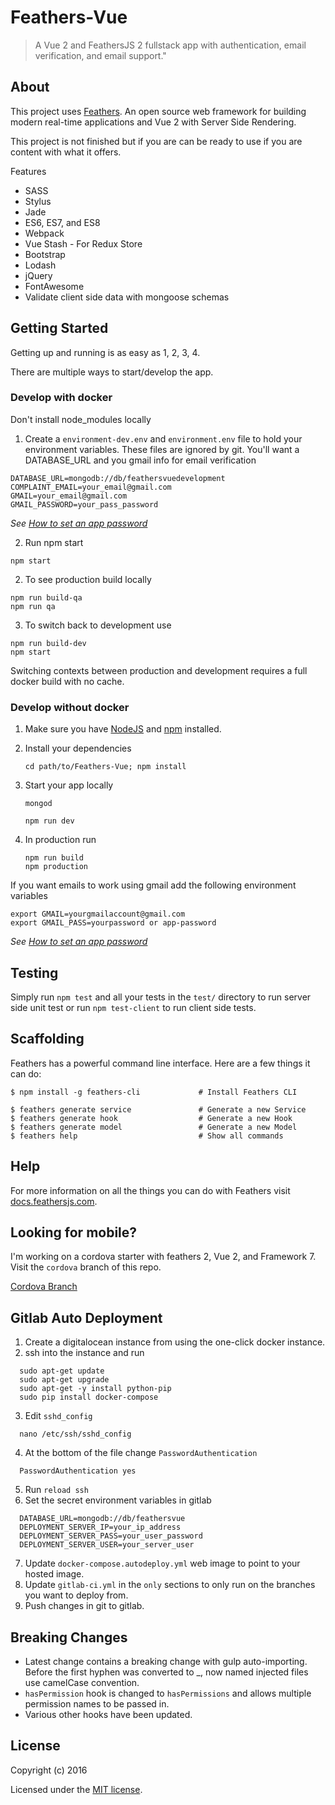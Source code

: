 # Feathers-Vue

> A Vue 2 and FeathersJS 2 fullstack app with authentication, email verification, and email support.&#34;

## About

This project uses [Feathers](http://feathersjs.com). An open source web framework for building modern real-time applications and Vue 2 with Server Side Rendering.

This project is not finished but if you are can be ready to use if you are content with what it offers.

Features
  - SASS
  - Stylus
  - Jade
  - ES6, ES7, and ES8
  - Webpack
  - Vue Stash - For Redux Store
  - Bootstrap
  - Lodash
  - jQuery
  - FontAwesome
  - Validate client side data with mongoose schemas

## Getting Started

Getting up and running is as easy as 1, 2, 3, 4.

There are multiple ways to start/develop the app.

### Develop with docker
Don't install node_modules locally

1. Create a `environment-dev.env` and `environment.env` file to hold your environment variables. These files are ignored by git. You'll want a DATABASE_URL and you gmail info for email verification

  ```
  DATABASE_URL=mongodb://db/feathersvuedevelopment
  COMPLAINT_EMAIL=your_email@gmail.com
  GMAIL=your_email@gmail.com
  GMAIL_PASSWORD=your_pass_password
  ```

  _See [How to set an app password](https://support.google.com/accounts/answer/185833)_

2. Run npm start

  ```
  npm start
  ```
2. To see production build locally
  
  ```
  npm run build-qa
  npm run qa
  ```

3. To switch back to development use 

  ```
  npm run build-dev
  npm start
  ```

Switching contexts between production and development requires a full docker build with no cache.


### Develop without docker

1. Make sure you have [NodeJS](https://nodejs.org/) and [npm](https://www.npmjs.com/) installed.
2. Install your dependencies

    ```
    cd path/to/Feathers-Vue; npm install
    ```
3. Start your app locally

    ```
    mongod
    ```

    ```
    npm run dev
    ```

4. In production run

    ```
    npm run build
    npm production
    ```
    

If you want emails to work using gmail add the following environment variables
  ```
  export GMAIL=yourgmailaccount@gmail.com
  export GMAIL_PASS=yourpassword or app-password
  ```
_See [How to set an app password](https://support.google.com/accounts/answer/185833)_

## Testing

Simply run `npm test` and all your tests in the `test/` directory to run server side unit test or run  `npm test-client` to run client side tests.

## Scaffolding

Feathers has a powerful command line interface. Here are a few things it can do:

```
$ npm install -g feathers-cli             # Install Feathers CLI

$ feathers generate service               # Generate a new Service
$ feathers generate hook                  # Generate a new Hook
$ feathers generate model                 # Generate a new Model
$ feathers help                           # Show all commands
```

## Help

For more information on all the things you can do with Feathers visit [docs.feathersjs.com](http://docs.feathersjs.com).

## Looking for mobile?
I'm working on a cordova starter with feathers 2, Vue 2, and Framework 7. Visit the `cordova` branch of this repo.

[Cordova Branch](https://github.com/codingfriend1/Feathers-Vue/tree/cordova)

## Gitlab Auto Deployment
1. Create a digitalocean instance from using the one-click docker instance.
2. ssh into the instance and run
  ```
    sudo apt-get update
    sudo apt-get upgrade
    sudo apt-get -y install python-pip
    sudo pip install docker-compose
  ```
3. Edit `sshd_config`

  ```
    nano /etc/ssh/sshd_config
  ```

4. At the bottom of the file change `PasswordAuthentication` 

  ```
    PasswordAuthentication yes
  ```
5. Run `reload ssh`
6. Set the secret environment variables in gitlab
  
  ```
    DATABASE_URL=mongodb://db/feathersvue
    DEPLOYMENT_SERVER_IP=your_ip_address
    DEPLOYMENT_SERVER_PASS=your_user_password
    DEPLOYMENT_SERVER_USER=your_server_user
  ```
7. Update `docker-compose.autodeploy.yml` web image to point to your hosted image.
8. Update `gitlab-ci.yml` in the `only` sections to only run on the branches you want to deploy from.
9. Push changes in git to gitlab.

## Breaking Changes

  - Latest change contains a breaking change with gulp auto-importing. Before the first hyphen was converted to _, now named injected files use camelCase convention.
  - `hasPermission` hook is changed to `hasPermissions` and allows multiple permission names to be passed in.
  - Various other hooks have been updated.

## License

Copyright (c) 2016

Licensed under the [MIT license](LICENSE).
